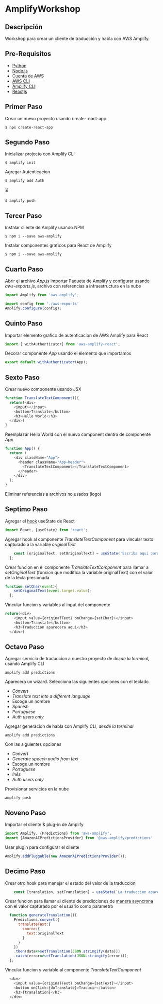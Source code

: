 # AmplifyWorkshop

## Descripción
Workshop para crear un cliente de traducción y habla con AWS Amplify.

## Pre-Requisitos
* [Python](https://www.python.org/)
* [Node.js](https://nodejs.org)
* [Cuenta de AWS](https://console.aws.amazon.com)
* [AWS CLI](https://aws.amazon.com/cli/)
* [Amplify CLI](https://aws-amplify.github.io/docs/cli-toolchain/quickstart)
* [Reactjs](https://reactjs.org/docs/create-a-new-react-app.html)

## Primer Paso
Crear un nuevo proyecto usando create-react-app
```
$ npx create-react-app
```

## Segundo Paso
Inicializar projecto con Amplify CLI 
```
$ amplify init
```
Agregar Autenticacion 
```
$ amplify add Auth
```
⌛️
```
$ amplify push
```

## Tercer Paso
Instalar cliente de Amplify usando NPM
```
$ npm i --save aws-amplify 
```
Instalar componentes graficos para React de Amplify
```
$ npm i --save aws-amplify
``` 

## Cuarto Paso
Abrir el archivo *App.js* 
Importar Paquete de Amplify y configurar usando *aws-exports.js*, archivo con referencias a infraestructura en la nube
```javascript
import Amplify from 'aws-amplify';

import config from './aws-exports'
Amplify.configure(config);
```

## Quinto Paso
Importar elemento grafico de autenticacion de AWS Amplify para React
```javascript
import { withAuthenticator} from 'aws-amplify-react';
```
Decorar componente *App* usando el elemento que importamos
```javascript
export default withAuthenticator(App);
```

## Sexto Paso
Crear nuevo componente usando JSX
```javascript
function TranslateTextComponent(){
  return(<div>
    <input></input>
    <button>Translate</button>
    <h3>Hello World</h3>
  </div>)
}
```
Reemplazar Hello World con el nuevo component dentro de componente *App*
```javascript
function App() {
  return (
    <div className="App">
      <header className="App-header">
        <TranslateTextComponent></TranslateTextComponent>
      </header>
    </div>
  );
}
```
Eliminar referencias a archivos no usados (logo)

## Septimo Paso
Agregar el [hook](https://reactjs.org/docs/hooks-intro.html) useState de React
```javascript
import React, {useState} from 'react';
```
Agregar hook al componente *TranslateTextComponent* para vincular texto capturado a la variable *originalText*
```javascript
    const [originalText, setOriginalText] = useState('Escriba aqui para traducir');
  };
```
Crear funcion en el componente *TranslateTextComponent* para llamar a *setOriginalText* (funcion que modifica la variable originalText) con el valor de la tecla presionada
```javascript
function setChar(event){
    setOriginalText(event.target.value);
  };
```
Vincular funcion y variables al input del componente
```javascript
return(<div>
    <input value={originalText} onChange={setChar}></input>
    <button>Translate</button>
    <h3>Traduccion aparecera aqui</h3>
  </div>)
```

## Octavo Paso
Agregar servicio de traduccion a nuestro proyecto de *desde la terminal*, usando Amplify CLI 
```
amplify add predictions
```
Aparecera un wizard.
Selecciona las siguientes opciones con el teclado.
* _Convert_
* _Translate text into a different language_
* Escoge un nombre
* _Spanish_
* _Portuguese_
* _Auth users only_

Agregar generacion de habla con Amplify CLI, *desde la terminal*
```
amplify add predictions
```
Con las siguientes opciones 
* _Convert_
* _Generate speech audio from text_
* Escoge un nombre
* _Portuguese_
* _Inês_
* _Auth users only_

Provisionar servicios en la nube
```
amplify push
```

## Noveno Paso
Importar el cliente & plug-in de Amplify 
```javascript
import Amplify, {Predictions} from 'aws-amplify';
import {AmazonAIPredictionsProvider} from '@aws-amplify/predictions'
```
Usar plugin para configurar el cliente
```javascript
Amplify.addPluggable(new AmazonAIPredictionsProvider());
```

## Decimo Paso
Crear otro hook para manejar el estado del valor de la traduccion
```javascript
    const [translation, setTranslation] = useState(`La traduccion aparecera aqui`);
```
Crear funcion para llamar al cliente de predicciones de [manera asyncrona](https://developer.mozilla.org/en-US/docs/Web/JavaScript/Guide/Using_promises) con el valor capturado por el usuario como parametro
```javascript
  function generateTranslation(){
    Predictions.convert({
      translateText:{
        source:{
          text:originalText
        }
      }
    })
    .then(data=>setTranslation(JSON.stringify(data)))
    .catch(error=>setTranslation(JSON.stringify(error)));
  };
```
Vincular funcion y variable al componente *TranslateTextComponent*
```javascript
  <div>
    <input value={originalText} onChange={setText}></input>
    <button onClick={doTranslate}>Traducir</button>
    <h3>{translation}</h3>
  </div>
```

